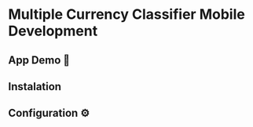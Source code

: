# Multiple Currency Classifier Mobile Development

## App Demo 📱

## Instalation 

## Configuration ⚙️
